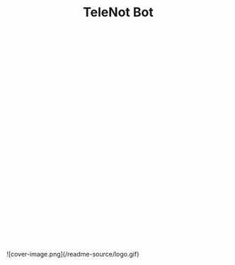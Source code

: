 <center><h1 > TeleNot Bot</h1></center>

<center> <img src="/readme-source/logo.gif"></center>
![cover-image.png](/readme-source/logo.gif)
